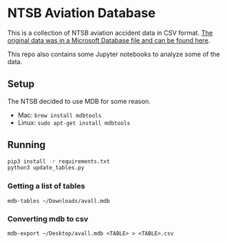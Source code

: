 # NTSB Aviation Database

This is a collection of NTSB aviation accident data in CSV format.
[The original data was in a Microsoft Database file and can be found here](https://app.ntsb.gov/avdata/Access/).

This repo also contains some Jupyter notebooks to analyze some of the data.

## Setup

The NTSB decided to use MDB for some reason.

* Mac: `brew install mdbtools`
* Linux: `sudo apt-get install mdbtools`

## Running

```bash
pip3 install -r requirements.txt
python3 update_tables.py
```

### Getting a list of tables

`mdb-tables ~/Downloads/avall.mdb`

### Converting mdb to csv

`mdb-export ~/Desktop/avall.mdb <TABLE> > <TABLE>.csv`
